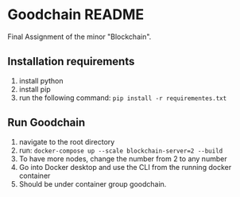 # Goodchain README
Final Assignment of the minor "Blockchain". 

## Installation requirements
1. install python 
2. install pip
3. run the following command: `pip install -r requirementes.txt`

## Run Goodchain
1. navigate to the root directory 
2. run: `docker-compose up --scale blockchain-server=2 --build`
3. To have more nodes, change the number from 2 to any number
4. Go into Docker desktop and use the CLI from the running docker container
5. Should be under container group goodchain.
